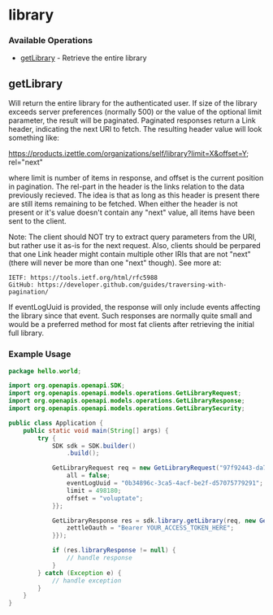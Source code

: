 # library

### Available Operations

* [getLibrary](#getlibrary) - Retrieve the entire library

## getLibrary

Will return the entire library for the authenticated user. If size of the library exceeds server preferences (normally 500) or the value of the optional limit parameter, the result will be paginated. Paginated responses return a Link header, indicating the next URI to fetch. The resulting header value will look something like:

<https://products.izettle.com/organizations/self/library?limit=X&offset=Y>; rel="next"

where limit is number of items in response, and offset is the current position in pagination. The rel-part in the header is the links relation to the data previously recieved. The idea is that as long as this header is present there are still items remaining to be fetched. When either the header is not present or it's value doesn't contain any "next" value, all items have been sent to the client.

Note: The client should NOT try to extract query parameters from the URI, but rather use it as-is for the next request. Also, clients should be perpared that one Link header might contain multiple other IRIs that are not "next" (there will never be more than one "next" though). See more at:

    IETF: https://tools.ietf.org/html/rfc5988
    GitHub: https://developer.github.com/guides/traversing-with-pagination/

If eventLogUuid is provided, the response will only include events affecting the library since that event. Such responses are normally quite small and would be a preferred method for most fat clients after retrieving the initial full library.


### Example Usage

```java
package hello.world;

import org.openapis.openapi.SDK;
import org.openapis.openapi.models.operations.GetLibraryRequest;
import org.openapis.openapi.models.operations.GetLibraryResponse;
import org.openapis.openapi.models.operations.GetLibrarySecurity;

public class Application {
    public static void main(String[] args) {
        try {
            SDK sdk = SDK.builder()
                .build();

            GetLibraryRequest req = new GetLibraryRequest("97f92443-da7c-4e52-b895-c537c6454efb") {{
                all = false;
                eventLogUuid = "0b34896c-3ca5-4acf-be2f-d57075779291";
                limit = 498180;
                offset = "voluptate";
            }};            

            GetLibraryResponse res = sdk.library.getLibrary(req, new GetLibrarySecurity("pariatur") {{
                zettleOauth = "Bearer YOUR_ACCESS_TOKEN_HERE";
            }});

            if (res.libraryResponse != null) {
                // handle response
            }
        } catch (Exception e) {
            // handle exception
        }
    }
}
```
